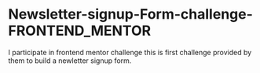 # Newsletter-signup-Form-challenge-FRONTEND_MENTOR
 I participate in frontend mentor challenge this is first challenge provided by them to build a newletter signup form.

